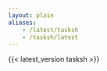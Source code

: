 ```yaml
---
layout: plain
aliases:
    - /latest/tasksh
    - /tasksh/latest
---
```

{{< latest_version tasksh >}}
